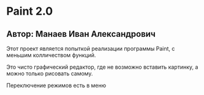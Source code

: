 # Paint 2.0
## Автор: Манаев Иван Александрович
Этот проект является попыткой реализации программы Paint, с меньшим колличеством функций. 

Это чисто графический редактор, где не возможно вставить картинку, а можно только рисовать самому. 

Переключение режимов есть в меню 
